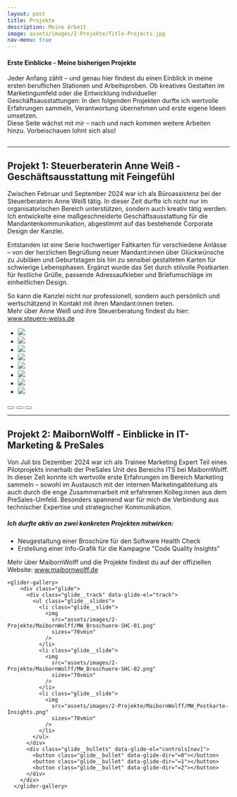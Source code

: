 ```yaml
---
layout: post
title: Projekte
description: Meine Arbeit
image: assets/images/2-Projekte/Title-Projects.jpg
nav-menu: true
---
```


<!-- One -->
<section id="Einleitung Projekte">
    <h4>Erste Einblicke - Meine bisherigen Projekte</h4>
    <p>Jeder Anfang zählt – und genau hier findest du einen Einblick in meine ersten beruflichen Stationen und Arbeitsproben. Ob kreatives Gestalten im Marketingumfeld oder die Entwicklung individueller Geschäftsausstattungen: In den folgenden Projekten durfte ich wertvolle Erfahrungen sammeln, Verantwortung übernehmen und erste eigene Ideen umsetzen.<br>Diese Seite wächst mit mir – nach und nach kommen weitere Arbeiten hinzu. Vorbeischauen lohnt sich also!</p>
</section>

<!-- Two -->
<section class="bricks">
    <article class="style2">
        <span class="image">
            <img src="assets/images/2-Projekte/Steuerkanzlei-Weiß/Logo_Steuer-AnneWeiß.jpg" alt="">
        </span>
        <a href="#Steuerberaterin Anne Weiß">
        </a>
    </article>
    <article class="style5">
        <span class="image">
            <img src="assets/images/2-Projekte/MaibornWolff/Logo_MaibornWolff.jpg" alt="">
        </span>
        <a href="#MaibornWolff">
        </a>
    </article>
</section>
<hr />

<!-- Three -->
<section id="Steuerberaterin Anne Weiß">
  <h2>Projekt 1: Steuerberaterin Anne Weiß - Geschäftsausstattung mit Feingefühl</h2>
  <p>Zwischen Februar und September 2024 war ich als Büroassistenz bei der Steuerberaterin Anne Weiß tätig. In dieser Zeit durfte ich nicht nur im organisatorischen Bereich unterstützen, sondern auch kreativ tätig werden: Ich entwickelte eine maßgeschneiderte Geschäftsausstattung für die Mandantenkommunikation, abgestimmt auf das bestehende Corporate Design der Kanzlei.</p>
  <p>Entstanden ist eine Serie hochwertiger Faltkarten für verschiedene Anlässe – von der herzlichen Begrüßung neuer Mandant:innen über Glückwünsche zu Jubiläen und Geburtstagen bis hin zu sensibel gestalteten Karten für schwierige Lebensphasen. Ergänzt wurde das Set durch stilvolle Postkarten für festliche Grüße, passende Adressaufkleber und Briefumschläge im einheitlichen Design.</p>
  <p>So kann die Kanzlei nicht nur professionell, sondern auch persönlich und wertschätzend in Kontakt mit ihren Mandant:innen treten.<br>Mehr über Anne Weiß und ihre Steuerberatung findest du hier: <a href="https://steuern-weiss.de/">www.steuern-weiss.de</a></p>
      <glider-gallery>
        <div class="glide">
            <div class="glide__track" data-glide-el="track">
                <ul class="glide__slides">
                    <li class="glide__slide">
                        <img src="assets/images/2-Projekte/Steuerkanzlei-Weiß/SK-Weiß_Karte-01.png" sizes="70vmin"/>
                    </li>
                    <li class="glide__slide">
                        <img src="assets/images/2-Projekte/Steuerkanzlei-Weiß/SK-Weiß_Karte-02.png" sizes="70vmin"/>
                    </li>
                    <li class="glide__slide">
                        <img src="assets/images/2-Projekte/Steuerkanzlei-Weiß/SK-Weiß_Karte-03.png" sizes="70vmin"/>
                    </li>
                    <li class="glide__slide">
                        <img src="assets/images/2-Projekte/Steuerkanzlei-Weiß/SK-Weiß_Karte-04.png" sizes="70vmin"/>
                    </li>
                    <li class="glide__slide">
                        <img src="assets/images/2-Projekte/Steuerkanzlei-Weiß/SK-Weiß_Karte-05.png" sizes="70vmin"/>
                    </li>
                    <li class="glide__slide">
                        <img src="assets/images/2-Projekte/Steuerkanzlei-Weiß/SK-Weiß_Flyer-Sommerfest.png" sizes="70vmin"/>
                    </li>
                    <li class="glide__slide">
                        <img src="assets/images/2-Projekte/Steuerkanzlei-Weiß/SK-Weiß_Adressaufkleber.png" sizes="70vmin"/>
                    </li>
                    <li class="glide__slide">
                        <img src="assets/images/2-Projekte/Steuerkanzlei-Weiß/SK-Weiß_Untersetzer.png" sizes="70vmin"/>
                    </li>
                </ul>
            </div>
            <div class="glide__bullets" data-glide-el="controls[nav]">
                <button class="glide__bullet" data-glide-dir="=0"></button>
                <button class="glide__bullet" data-glide-dir="=1"></button>
                <button class="glide__bullet" data-glide-dir="=2"></button>
            </div>
        </div>
    </glider-gallery>
</section>

<hr />

<!-- Four -->
<section id="MaibornWolff">
  <h2>Projekt 2: MaibornWolff - Einblicke in IT-Marketing & PreSales</h2>
  <p>Von Juli bis Dezember 2024 war ich als Trainee Marketing Expert Teil eines Pilotprojekts innerhalb der PreSales Unit des Bereichs ITS bei MaibornWolff.<br>In dieser Zeit konnte ich wertvolle erste Erfahrungen im Bereich Marketing sammeln – sowohl im Austausch mit der internen Marketingabteilung als auch durch die enge Zusammenarbeit mit erfahrenen Kolleg:innen aus dem PreSales-Umfeld. Besonders spannend war für mich die Verbindung aus technischer Expertise und strategischer Kommunikation.</p>
  <h5>Ich durfte aktiv an zwei konkreten Projekten mitwirken:</h5>
  <ul>
        <li>Neugestaltung einer Broschüre für den Software Health Check</li>
        <li>Erstellung einer Info-Grafik für die Kampagne "Code Quality Insights"</li>
    </ul>
    <p>Mehr über MaibornWolff und die Projekte findest du auf der offiziellen Website: <a href="https://www.maibornwolff.de/">www.maibornwolff.de</a></p>

    <glider-gallery>
        <div class="glide">
          <div class="glide__track" data-glide-el="track">
            <ul class="glide__slides">
              <li class="glide__slide">
                <img
                  src="assets/images/2-Projekte/MaibornWolff/MW_Broschuere-SHC-01.png"
                  sizes="70vmin"
                />
              </li>
              <li class="glide__slide">
                <img
                  src="assets/images/2-Projekte/MaibornWolff/MW_Broschuere-SHC-02.png"
                  sizes="70vmin"
                />
              </li>
              <li class="glide__slide">
                <img
                  src="assets/images/2-Projekte/MaibornWolff/MW_Postkarte-Insights.png"
                  sizes="70vmin"
                />
              </li>
            </ul>
          </div>
          <div class="glide__bullets" data-glide-el="controls[nav]">
            <button class="glide__bullet" data-glide-dir="=0"></button>
            <button class="glide__bullet" data-glide-dir="=1"></button>
            <button class="glide__bullet" data-glide-dir="=2"></button>
          </div>
        </div>
      </glider-gallery>
</section>
